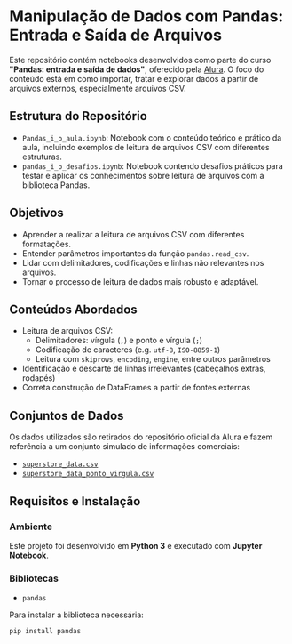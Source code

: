 # Manipulação de Dados com Pandas: Entrada e Saída de Arquivos

Este repositório contém notebooks desenvolvidos como parte do curso **"Pandas: entrada e saída de dados"**, oferecido pela [Alura](https://www.alura.com.br/). O foco do conteúdo está em como importar, tratar e explorar dados a partir de arquivos externos, especialmente arquivos CSV.

## Estrutura do Repositório

- `Pandas_i_o_aula.ipynb`: Notebook com o conteúdo teórico e prático da aula, incluindo exemplos de leitura de arquivos CSV com diferentes estruturas.
- `pandas_i_o_desafios.ipynb`: Notebook contendo desafios práticos para testar e aplicar os conhecimentos sobre leitura de arquivos com a biblioteca Pandas.

## Objetivos

- Aprender a realizar a leitura de arquivos CSV com diferentes formatações.
- Entender parâmetros importantes da função `pandas.read_csv`.
- Lidar com delimitadores, codificações e linhas não relevantes nos arquivos.
- Tornar o processo de leitura de dados mais robusto e adaptável.

## Conteúdos Abordados

- Leitura de arquivos CSV:
  - Delimitadores: vírgula (`,`) e ponto e vírgula (`;`)
  - Codificação de caracteres (e.g. `utf-8`, `ISO-8859-1`)
  - Leitura com `skiprows`, `encoding`, `engine`, entre outros parâmetros
- Identificação e descarte de linhas irrelevantes (cabeçalhos extras, rodapés)
- Correta construção de DataFrames a partir de fontes externas

## Conjuntos de Dados

Os dados utilizados são retirados do repositório oficial da Alura e fazem referência a um conjunto simulado de informações comerciais:

- [`superstore_data.csv`](https://github.com/alura-cursos/Pandas/blob/main/superstore_data.csv)
- [`superstore_data_ponto_virgula.csv`](https://github.com/alura-cursos/Pandas/blob/main/superstore_data_ponto_virgula.csv)

## Requisitos e Instalação

### Ambiente

Este projeto foi desenvolvido em **Python 3** e executado com **Jupyter Notebook**.

### Bibliotecas

- `pandas`

Para instalar a biblioteca necessária:

```bash
pip install pandas
